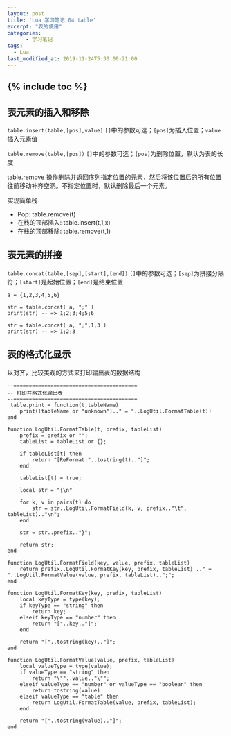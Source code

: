 ```yaml
---
layout: post
title: 'Lua 学习笔记 04 table'
excerpt: "表的使用"
categories:
      - 学习笔记
tags:
  - Lua
last_modified_at: 2019-11-24T5:30:00-21:00
---
```

{% include toc %}
---

## 表元素的插入和移除
`table.insert(table,[pos],value)`
`[]`中的参数可选；`[pos]`为插入位置；`value`插入元素值

`table.remove(table,[pos])`
`[]`中的参数可选；`[pos]`为删除位置，默认为表的长度

table.remove 操作删除并返回序列指定位置的元素，然后将该位置后的所有位置往前移动补齐空洞。不指定位置时，默认删除最后一个元素。

实现简单栈
- Pop: table.remove(t)
- 在栈的顶部插入: table.insert(t,1,x)
- 在栈的顶部移除: table.remove(t,1)

## 表元素的拼接
`table.concat(table,[sep],[start],[end])`
`[]`中的参数可选；`[sep]`为拼接分隔符；`[start]`是起始位置；`[end]`是结束位置

```
a = {1,2,3,4,5,6}

str = table.concat( a, ";" )
print(str) -- => 1;2;3;4;5;6

str = table.concat( a, ";",1,3 )
print(str) -- => 1;2;3
```

## 表的格式化显示

以对齐，比较美观的方式来打印输出表的数据结构

```
--========================================
-- 打印并格式化输出表
--========================================
 table.print = function(t,tableName)
	print((tableName or "unknown").." = "..LogUtil.FormatTable(t))
end

function LogUtil.FormatTable(t, prefix, tableList)
	prefix = prefix or "";
	tableList = tableList or {};

	if tableList[t] then
		return "[ReFormat:"..tostring(t).."]";
	end

	tableList[t] = true;

	local str = "{\n"

	for k, v in pairs(t) do
		str = str..LogUtil.FormatField(k, v, prefix.."\t", tableList).."\n";
	end

	str = str..prefix.."}";

	return str;
end

function LogUtil.FormatField(key, value, prefix, tableList)
	return prefix..LogUtil.FormatKey(key, prefix, tableList) .." = "..LogUtil.FormatValue(value, prefix, tableList)..";";
end

function LogUtil.FormatKey(key, prefix, tableList)
	local keyType = type(key);
	if keyType == "string" then
		return key;
	elseif keyType == "number" then
		return "["..key.."]";
	end

	return "["..tostring(key).."]";
end

function LogUtil.FormatValue(value, prefix, tableList)
	local valueType = type(value);
	if valueType == "string" then
		return "\""..value.."\"";
	elseif valueType == "number" or valueType == "boolean" then
		return tostring(value)
	elseif valueType == "table" then
		return LogUtil.FormatTable(value, prefix, tableList);
	end

	return "["..tostring(value).."]";
end
```
